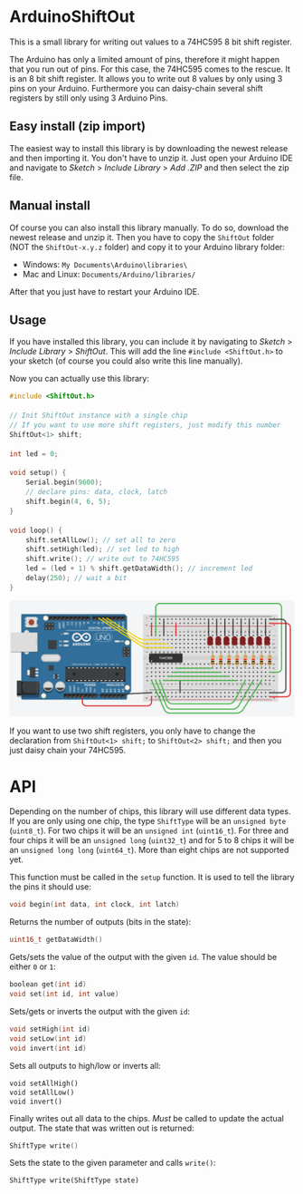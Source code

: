 # ArduinoShiftOut
This is a small library for writing out values to a 74HC595 8 bit shift register.

The Arduino has only a limited amount of pins, therefore it might happen that you run out of pins.
For this case, the 74HC595 comes to the rescue. It is an 8 bit shift register. It allows you to write out 8 values by only using 3 pins on your Arduino. Furthermore you can daisy-chain several shift registers by still only using 3 Arduino Pins.

## Easy install (zip import)
The easiest way to install this library is by downloading the newest release and then importing it.
You don't have to unzip it. Just open your Arduino IDE and navigate to *Sketch* > *Include Library* > *Add .ZIP* and then select the zip file.

## Manual install
Of course you can also install this library manually. To do so, download the newest release and unzip it. Then you have to copy the `ShiftOut` folder (NOT the `ShiftOut-x.y.z` folder) and copy it to your Arduino library folder:
* Windows: `My Documents\Arduino\libraries\`
* Mac and Linux: `Documents/Arduino/libraries/`

After that you just have to restart your Arduino IDE.

## Usage
If you have installed this library, you can include it by navigating to *Sketch* > *Include Library* > *ShiftOut*. This will add the line `#include <ShiftOut.h>` to your sketch (of course you could also write this line manually).

Now you can actually use this library:
``` c++
#include <ShiftOut.h>

// Init ShiftOut instance with a single chip
// If you want to use more shift registers, just modify this number
ShiftOut<1> shift;

int led = 0;

void setup() {
	Serial.begin(9600);
	// declare pins: data, clock, latch
	shift.begin(4, 6, 5);
}

void loop() {
	shift.setAllLow(); // set all to zero
	shift.setHigh(led); // set led to high
	shift.write(); // write out to 74HC595
	led = (led + 1) % shift.getDataWidth(); // increment led
	delay(250); // wait a bit
}
```
![Breadboard layout for one shift register](ShiftOut/examples/ShiftRegister/layout.png)

If you want to use two shift registers, you only have to change the declaration from `ShiftOut<1> shift;` to `ShiftOut<2> shift;` and then you just daisy chain your 74HC595.

# API
Depending on the number of chips, this library will use different data types.
If you are only using one chip, the type `ShiftType` will be an `unsigned byte` (`uint8_t`). For two chips it will be an `unsigned int` (`uint16_t`). For three and four chips it will be an `unsigned long` (`uint32_t`) and for 5 to 8 chips it will be an `unsigned long long` (`uint64_t`). More than eight chips are not supported yet.

This function must be called in the `setup` function. It is used to tell the library the pins it should use:
``` c++
void begin(int data, int clock, int latch)
```

Returns the number of outputs (bits in the state):
``` c++
uint16_t getDataWidth()
```

Gets/sets the value of the output with the given `id`. The value should be either `0` or `1`:
``` c++
boolean get(int id)
void set(int id, int value)
```

Sets/gets or inverts the output with the given `id`:
``` c++
void setHigh(int id)
void setLow(int id)
void invert(int id)
```

Sets all outputs to high/low or inverts all:
```
void setAllHigh()
void setAllLow()
void invert()
```

Finally writes out all data to the chips. *Must* be called to update the actual output. The state that was written out is returned:
``` c++
ShiftType write()
```

Sets the state to the given parameter and calls `write()`:
```
ShiftType write(ShiftType state)
```
